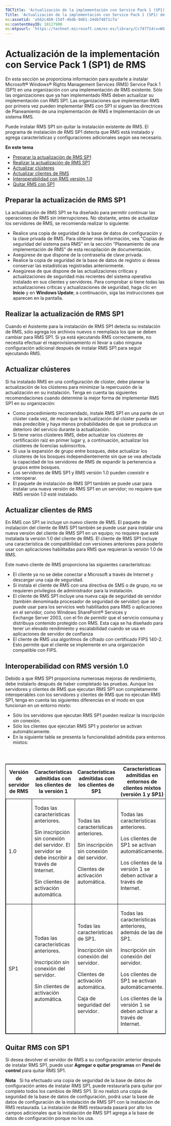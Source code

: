 ```yaml
---
TOCTitle: 'Actualización de la implementación con Service Pack 1 (SP1) de RMS'
Title: 'Actualización de la implementación con Service Pack 1 (SP1) de RMS'
ms:assetid: 'a562c4b0-15df-46db-9d61-24db74871cfa'
ms:contentKeyID: 18127900
ms:mtpsurl: 'https://technet.microsoft.com/es-es/library/Cc747714(v=WS.10)'
---
```


Actualización de la implementación con Service Pack 1 (SP1) de RMS
==================================================================

En esta sección se proporciona información para ayudarle a instalar Microsoft® Windows® Rights Management Services (RMS) Service Pack 1 (SP1) en una organización con una implementación de RMS existente. Sólo las organizaciones que ya han implementado RMS deben actualizar su implementación con RMS SP1. Las organizaciones que implementan RMS por primera vez pueden implementar RMS con SP1 si siguen las directrices de Planeamiento de una implementación de RMS e Implementación de un sistema RMS.

Puede instalar RMS SP1 sin quitar la instalación existente de RMS. El programa de instalación de RMS SP1 detecta que RMS está instalado y agrega características y configuraciones adicionales según sea necesario.

**En este tema**

-   [Preparar la actualización de RMS SP1](#bkmk_1)
-   [Realizar la actualización de RMS SP1](#bkmk_2)
-   [Actualizar clústeres](#bkmk_3)
-   [Actualizar clientes de RMS](#bkmk_4)
-   [Interoperabilidad con RMS versión 1.0](#bkmk_5)
-   [Quitar RMS con SP1](#bkmk_6)

<span id="BKMK_1"></span>
Preparar la actualización de RMS SP1
------------------------------------

La actualización de RMS SP1 se ha diseñado para permitir continuar las operaciones de RMS sin interrupciones. No obstante, antes de actualizar los servidores de RMS, se recomienda realizar lo siguiente:

-   Realice una copia de seguridad de la base de datos de configuración y la clave privada de RMS. Para obtener más información, vea "Copias de seguridad del sistema para RMS" en la sección "Planeamiento de una implementación de RMS" de esta recopilación de documentación.
-   Asegúrese de que dispone de la contraseña de clave privada.
-   Realice la copia de seguridad de la base de datos de registro si desea conservar las estadísticas registradas anteriormente.
-   Asegúrese de que dispone de las actualizaciones críticas y actualizaciones de seguridad más recientes del sistema operativo instalado en sus clientes y servidores. Para comprobar si tiene todas las actualizaciones críticas y actualizaciones de seguridad, haga clic en **Inicio** y en **Windows Update**; a continuación, siga las instrucciones que aparecen en la pantalla.

<span id="BKMK_2"></span>
Realizar la actualización de RMS SP1
------------------------------------

Cuando el Asistente para la instalación de RMS SP1 detecta su instalación de RMS, sólo agrega los archivos nuevos o reemplaza los que se deben cambiar para RMS SP1. Si ya está ejecutando RMS correctamente, no necesita efectuar el reaprovisionamiento ni llevar a cabo ninguna configuración adicional después de instalar RMS SP1 para seguir ejecutando RMS.

<span id="BKMK_3"></span>
Actualizar clústeres
--------------------

Si ha instalado RMS en una configuración de clúster, debe planear la actualización de los clústeres para minimizar la repercusión de la actualización en su instalación. Tenga en cuenta las siguientes recomendaciones cuando determine la mejor forma de implementar RMS SP1 en su organización:

-   Como procedimiento recomendado, instale RMS SP1 en una parte de un clúster cada vez, de modo que la actualización del clúster pueda ser más predecible y haya menos probabilidades de que se produzca un deterioro del servicio durante la actualización.
-   Si tiene varios clústeres RMS, debe actualizar los clústeres de certificación raíz en primer lugar y, a continuación, actualizar los clústeres de licencias subinscritos.
-   Si usa la expansión de grupo entre bosques, debe actualizar los clústeres de los bosques independientemente sin que se vea afectada la capacidad de los servidores de RMS de expandir la pertenencia a grupos entre bosques.
-   Los servidores de RMS SP1 y RMS versión 1.0 pueden coexistir e interoperar.
-   El paquete de instalación de RMS SP1 también se puede usar para instalar una nueva versión de RMS SP1 en un servidor; no requiere que RMS versión 1.0 esté instalado.

<span id="BKMK_4"></span>
Actualizar clientes de RMS
--------------------------

En RMS con SP1 se incluye un nuevo cliente de RMS. El paquete de instalación del cliente de RMS SP1 también se puede usar para instalar una nueva versión del cliente de RMS SP1 en un equipo; no requiere que esté instalada la versión 1.0 del cliente de RMS. El cliente de RMS SP1 incluye una característica de compatibilidad con versiones anteriores para poderlo usar con aplicaciones habilitadas para RMS que requieran la versión 1.0 de RMS.

Este nuevo cliente de RMS proporciona las siguientes características:

-   El cliente ya no se debe conectar a Microsoft a través de Internet y descargar una caja de seguridad.
-   Si instala el cliente de RMS con una directiva de SMS o de grupo, no se requieren privilegios de administrador para la instalación.
-   El cliente de RMS SP1 incluye una nueva caja de seguridad de servidor (también denominada procesador de seguridad de servidor) que se puede usar para los servicios web habilitados para RMS o aplicaciones en el servidor, como Windows SharePoint® Services y Exchange Server 2003, con el fin de permitir que el servicio consuma y distribuya contenido protegido con RMS. Esta caja se ha diseñado para tener un elevado rendimiento y escalabilidad cuando se usa en aplicaciones de servidor de confianza
-   El cliente de RMS usa algoritmos de cifrado con certificado FIPS 140-2. Esto permite que el cliente se implemente en una organización compatible con FIPS.

<span id="BKMK_5"></span>
Interoperabilidad con RMS versión 1.0
-------------------------------------

Debido a que RMS SP1 proporciona numerosas mejoras de rendimiento, debe instalarlo después de haber completado las pruebas. Aunque los servidores y clientes de RMS que ejecutan RMS SP1 son completamente interoperables con los servidores y clientes de RMS que no ejecutan RMS SP1, tenga en cuenta las siguientes diferencias en el modo en que funcionan en un entorno mixto:

-   Sólo los servidores que ejecutan RMS SP1 pueden realizar la inscripción sin conexión.
-   Sólo los clientes que ejecutan RMS SP1 y posterior se activan automáticamente.
-   En la siguiente tabla se presenta la funcionalidad admitida para entornos mixtos:

###  

<p> </p>
<table style="border:1px solid black;">
<colgroup>
<col width="25%" />
<col width="25%" />
<col width="25%" />
<col width="25%" />
</colgroup>
<thead>
<tr class="header">
<th>Versión de servidor de RMS</th>
<th>Características admitidas con los clientes de la versión 1</th>
<th>Características admitidas con los clientes de SP1</th>
<th>Características admitidas en entornos de clientes mixtos (versión 1 y SP1)</th>
</tr>
</thead>
<tbody>
<tr class="odd">
<td style="border:1px solid black;"><p>1.0</p></td>
<td style="border:1px solid black;"><p>Todas las características anteriores.</p>
<p>Sin inscripción sin conexión del servidor. El servidor se debe inscribir a través de Internet.</p>
<p>Sin clientes de activación automática.</p></td>
<td style="border:1px solid black;"><p>Todas las características anteriores.</p>
<p>Sin inscripción sin conexión del servidor.</p>
<p>Clientes de activación automática.</p></td>
<td style="border:1px solid black;"><p>Todas las características anteriores.</p>
<p>Los clientes de SP1 se activan automáticamente.</p>
<p>Los clientes de la versión 1 se deben activar a través de Internet.</p></td>
</tr>
<tr class="even">
<td style="border:1px solid black;"><p>SP1</p></td>
<td style="border:1px solid black;"><p>Todas las características anteriores.</p>
<p>Inscripción sin conexión del servidor.</p>
<p>Sin clientes de activación automática.</p></td>
<td style="border:1px solid black;"><p>Todas las características de SP1.</p>
<p>Inscripción sin conexión del servidor.</p>
<p>Clientes de activación automática.</p>
<p>Caja de seguridad del servidor.</p></td>
<td style="border:1px solid black;"><p>Todas las características anteriores, además de las de SP1.</p>
<p>Inscripción sin conexión del servidor.</p>
<p>Los clientes de SP1 se activan automáticamente.</p>
<p>Los clientes de la versión 1 se deben activar a través de Internet.</p></td>
</tr>
</tbody>
</table>
<p> </p>

<span id="BKMK_6"></span>
Quitar RMS con SP1
------------------

Si desea devolver el servidor de RMS a su configuración anterior después de instalar RMS SP1, puede usar **Agregar o quitar programas** en **Panel de control** para quitar RMS SP1.

**Nota**   Si ha efectuado una copia de seguridad de la base de datos de configuración antes de instalar RMS SP1, puede restaurarla para quitar por completo todos los cambios de RMS SP1. Si no realizó una copia de seguridad de la base de datos de configuración, podrá usar la base de datos de configuración de la instalación de RMS SP1 con la instalación de RMS restaurada. La instalación de RMS restaurada pasará por alto los campos adicionales que la instalación de RMS SP1 agrega a la base de datos de configuración porque no los usa.
